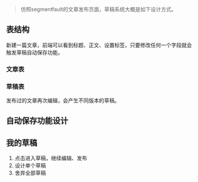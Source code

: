 > 仿照segmentfault的文章发布页面，草稿系统大概是如下设计方式。

## 表结构
新建一篇文章，前端可以看到标题、正文、设置标签，只要修改任何一个字段就会触发草稿自动保存功能。

### 文章表

### 草稿表
发布过的文章再次编辑，会产生不同版本的草稿。

## 自动保存功能设计

## 我的草稿
1. 点击进入草稿，继续编辑、发布
2. 设计单个草稿
3. 舍弃全部草稿